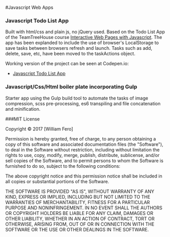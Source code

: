#Javascript Web Apps 

### Javascript Todo List App

Built with html/css and plain js, no jQuery used.
Based on the Todo List App of the TeamTreeHouse course [Interactive Web Pages with Javascript](http://teamtreehouse.com/library/interactive-web-pages-with-javscript).
The app has been explanded to include the use of browser's LocalStorage to save
tasks between browsers refresh and launch. Tasks such as add, delete, save, etc,
have been moved to the taskActions object.
 
Working version of the project can be seen at Codepen.io:
* [Javascript Todo List App](http://codepen.io/billfero/pen/aJwVBZ)  


### Javascript/Css/Html boiler plate incorporating Gulp
Starter app using the Gulp build tool to automate the tasks of image compression,
scss pre-processing, es6 transpiling and file concatenation and minification.


###MIT License

Copyright &copy; 2017 [William Fero]

Permission is hereby granted, free of charge, to any person obtaining a copy
of this software and associated documentation files (the "Software"), to deal
in the Software without restriction, including without limitation the rights
to use, copy, modify, merge, publish, distribute, sublicense, and/or sell
copies of the Software, and to permit persons to whom the Software is
furnished to do so, subject to the following conditions:

The above copyright notice and this permission notice shall be included in all
copies or substantial portions of the Software.

THE SOFTWARE IS PROVIDED "AS IS", WITHOUT WARRANTY OF ANY KIND, EXPRESS OR
IMPLIED, INCLUDING BUT NOT LIMITED TO THE WARRANTIES OF MERCHANTABILITY,
FITNESS FOR A PARTICULAR PURPOSE AND NONINFRINGEMENT. IN NO EVENT SHALL THE
AUTHORS OR COPYRIGHT HOLDERS BE LIABLE FOR ANY CLAIM, DAMAGES OR OTHER
LIABILITY, WHETHER IN AN ACTION OF CONTRACT, TORT OR OTHERWISE, ARISING FROM,
OUT OF OR IN CONNECTION WITH THE SOFTWARE OR THE USE OR OTHER DEALINGS IN THE
SOFTWARE.